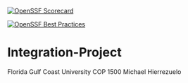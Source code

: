 [![OpenSSF Scorecard](https://api.securityscorecards.dev/projects/github.com/XxBMRPxX/Integration-Project/badge)](https://securityscorecards.dev/viewer/?uri=github.com/XxBMRPxX/Integration-Project)

[![OpenSSF Best Practices](https://www.bestpractices.dev/projects/8575/badge)](https://www.bestpractices.dev/projects/8575)

# Integration-Project
Florida Gulf Coast University
COP 1500
Michael Hierrezuelo
